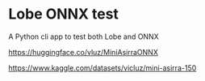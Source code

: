 # Lobe ONNX test
A Python cli app to test both Lobe and ONNX


https://huggingface.co/vluz/MiniAsirraONNX

https://www.kaggle.com/datasets/vicluz/mini-asirra-150
